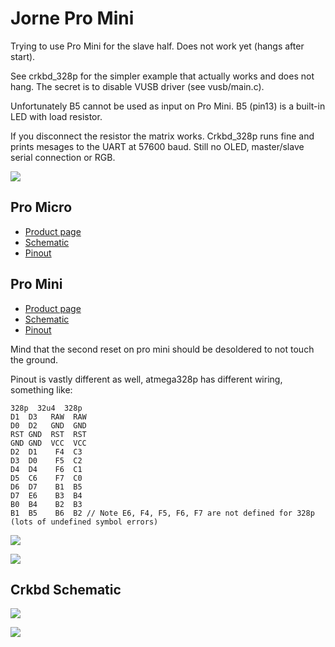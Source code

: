 # Jorne Pro Mini

Trying to use Pro Mini for the slave half. Does not work yet (hangs after start).

See crkbd_328p for the simpler example that actually works and does not hang.
The secret is to disable VUSB driver (see vusb/main.c).

Unfortunately B5 cannot be used as input on Pro Mini.
B5 (pin13) is a built-in LED with load resistor.

If you disconnect the resistor the matrix works.
Crkbd_328p runs fine and prints mesages to the UART at 57600 baud.
Still no OLED, master/slave serial connection or RGB.

![](https://i.imgur.com/HM5wx9k.jpg)


## Pro Micro
* [Product page](https://www.sparkfun.com/products/12640)
* [Schematic](http://cdn.sparkfun.com/datasheets/Dev/Arduino/Boards/Pro_Micro_v13b.pdf)
* [Pinout](https://cdn.sparkfun.com/datasheets/Dev/Arduino/Boards/ProMicro16MHzv1.pdf)

## Pro Mini
* [Product page](https://www.sparkfun.com/products/11113)
* [Schematic](https://cdn.sparkfun.com/datasheets/Dev/Arduino/Boards/Arduino-Pro-Mini-v14.pdf)
* [Pinout](https://cdn.sparkfun.com/assets/d/5/2/f/0/ProMini16MHzv2.pdf)

Mind that the second reset on pro mini should be desoldered to not touch the ground.

Pinout is vastly different as well, atmega328p has different wiring, something like:

```
328p  32u4  328p
D1  D3   RAW  RAW
D0  D2   GND  GND
RST GND  RST  RST
GND GND  VCC  VCC
D2  D1    F4  C3
D3  D0    F5  C2
D4  D4    F6  C1
D5  C6    F7  C0
D6  D7    B1  B5
D7  E6    B3  B4
B0  B4    B2  B3
B1  B5    B6  B2 // Note E6, F4, F5, F6, F7 are not defined for 328p (lots of undefined symbol errors)
```

![](https://i.imgur.com/DgnWuBE.jpg)

![](https://i.imgur.com/POoLoaV.jpg)

## Crkbd Schematic

![](https://i.imgur.com/3FvwNdU.jpg)

![](https://i.imgur.com/FBFUenv.jpg)



